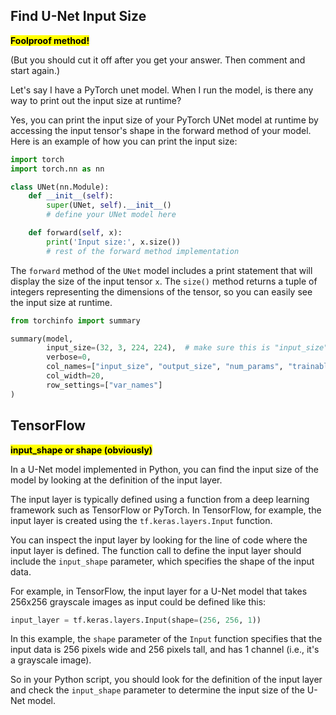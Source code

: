 ## Find U-Net Input Size

<mark>**Foolproof method!**</mark>

(But you should cut it off after you get your answer.  Then comment and start again.)

Let's say I have a PyTorch unet model.  When I run the model, is there any way to print out the input size at runtime?

Yes, you can print the input size of your PyTorch UNet model at runtime by accessing the input tensor's shape in the forward method of your model. Here is an example of how you can print the input size:

```python
import torch
import torch.nn as nn

class UNet(nn.Module):
    def __init__(self):
        super(UNet, self).__init__()
        # define your UNet model here

    def forward(self, x):
        print('Input size:', x.size())
        # rest of the forward method implementation
```

The `forward` method of the `UNet` model includes a print statement that will display the size of the input tensor `x`. The `size()` method returns a tuple of integers representing the dimensions of the tensor, so you can easily see the input size at runtime.

```python
from torchinfo import summary

summary(model,
        input_size=(32, 3, 224, 224),  # make sure this is "input_size" (batch_size, color_channels, height, width), not "input_shape" (int)
        verbose=0,
        col_names=["input_size", "output_size", "num_params", "trainable"],
        col_width=20,
        row_settings=["var_names"]
)
```

## TensorFlow

<mark>**input_shape or shape (obviously)**</mark>

In a U-Net model implemented in Python, you can find the input size of the model by looking at the definition of the input layer. 

The input layer is typically defined using a function from a deep learning framework such as TensorFlow or PyTorch. In TensorFlow, for example, the input layer is created using the `tf.keras.layers.Input` function. 

You can inspect the input layer by looking for the line of code where the input layer is defined. The function call to define the input layer should include the `input_shape` parameter, which specifies the shape of the input data. 

For example, in TensorFlow, the input layer for a U-Net model that takes 256x256 grayscale images as input could be defined like this:

```py
input_layer = tf.keras.layers.Input(shape=(256, 256, 1))
```

In this example, the `shape` parameter of the `Input` function specifies that the input data is 256 pixels wide and 256 pixels tall, and has 1 channel (i.e., it's a grayscale image). 

So in your Python script, you should look for the definition of the input layer and check the `input_shape` parameter to determine the input size of the U-Net model.

<br>

